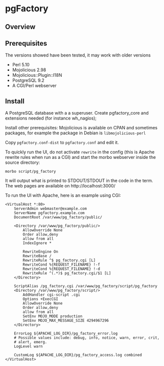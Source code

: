 pgFactory
=========

Overview
--------


Prerequisites
-------------

The versions showed have been tested, it may work with older versions

* Perl 5.10
* Mojolicious 2.98
* Mojolicious::Plugin::I18N 
* PostgreSQL 9.2
* A CGI/Perl webserver

Install
-------

A PostgreSQL database with a a superuser. Create pgfactory_core and
extensions needed (for instance wh_nagios);


Install other prerequisites: Mojolicious is available on CPAN and
sometimes packages, for example the package in Debian is
`libmojolicious-perl`

Copy `pgfactory.conf-dist` to `pgfactory.conf` and edit it.

To quickly run the UI, do not activate `rewrite` in the config (this
is Apache rewrite rules when run as a CGI) and start the morbo
webserver inside the source directory:

	morbo script/pg_factory

It will output what is printed to STDOUT/STDOUT in the code in the
term. The web pages are available on http://localhost:3000/

To run the UI with Apache, here is an example using CGI:

	<VirtualHost *:80>
		ServerAdmin webmaster@example.com
		ServerName pgfactory.example.com
		DocumentRoot /var/www/pg_factory/public/
	
		<Directory /var/www/pg_factory/public/>
			AllowOverride None
			Order allow,deny
			allow from all
			IndexIgnore *
	
			RewriteEngine On
			RewriteBase /
			RewriteRule ^$ pg_factory.cgi [L]
			RewriteCond %{REQUEST_FILENAME} !-f
			RewriteCond %{REQUEST_FILENAME} !-d
			RewriteRule ^(.*)$ pg_factory.cgi/$1 [L]
		</Directory>
	
		ScriptAlias /pg_factory.cgi /var/www/pg_factory/script/pg_factory
		<Directory /var/www/pg_factory/script/>
			AddHandler cgi-script .cgi
			Options +ExecCGI
			AllowOverride None
			Order allow,deny
			allow from all
			SetEnv MOJO_MODE production
			SetEnv MOJO_MAX_MESSAGE_SIZE 4294967296
		</Directory>
	
		ErrorLog ${APACHE_LOG_DIR}/pg_factory_error.log
		# Possible values include: debug, info, notice, warn, error, crit,
		# alert, emerg.
		LogLevel warn
	
		CustomLog ${APACHE_LOG_DIR}/pg_factory_access.log combined
	</VirtualHost>

